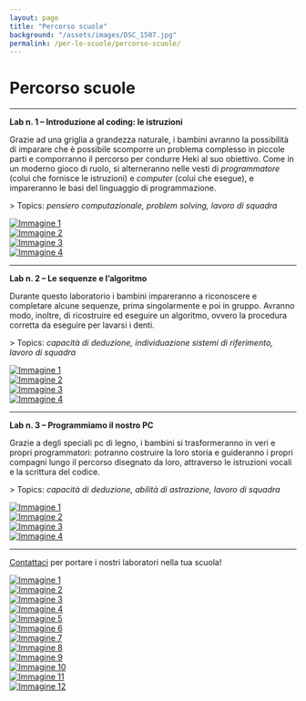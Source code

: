 ```yaml
---
layout: page
title: "Percorso scuole"
background: "/assets/images/DSC_1507.jpg"
permalink: /per-le-scuole/percorso-scuole/
---
```


# Percorso scuole

<hr class="green-divider">

**Lab n. 1 – Introduzione al coding: le istruzioni**

Grazie ad una griglia a grandezza naturale, i bambini avranno la possibilità di imparare che è possibile scomporre un problema complesso in piccole parti e comporranno il percorso per condurre Heki al suo obiettivo. Come in un moderno gioco di ruolo, si alterneranno nelle vesti di _programmatore_ (colui che fornisce le istruzioni) e _computer_ (colui che esegue), e impareranno le basi del linguaggio di programmazione.

<span class="text-main-color">></span> Topics: _pensiero computazionale, problem solving, lavoro di squadra_

<div class="image-grid-small">
    <div class="image-item-small">
        <a href="/assets/images/slideshow/percorso_scuole/IMG_6929.jpeg" data-lightbox="gallery" data-title="Immagine 1">
            <img src="/assets/images/slideshow/percorso_scuole/IMG_6929.jpeg" alt="Immagine 1">
        </a>
    </div>
    <div class="image-item-small">
        <a href="/assets/images/slideshow/percorso_scuole/IMG_6936.jpeg" data-lightbox="gallery" data-title="Immagine 2">
            <img src="/assets/images/slideshow/percorso_scuole/IMG_6936.jpeg" alt="Immagine 2">
        </a>
    </div>
    <div class="image-item-small">
        <a href="/assets/images/slideshow/percorso_scuole/IMG_6934.jpeg" data-lightbox="gallery" data-title="Immagine 3">
            <img src="/assets/images/slideshow/percorso_scuole/IMG_6934.jpeg" alt="Immagine 3">
        </a>
    </div>
    <div class="image-item-small">
        <a href="/assets/images/slideshow/percorso_scuole/IMG_6939.jpeg" data-lightbox="gallery" data-title="Immagine 4">
            <img src="/assets/images/slideshow/percorso_scuole/IMG_6939.jpeg" alt="Immagine 4">
        </a>
    </div>
</div>

<hr class="green-divider">

**Lab n. 2 – Le sequenze e l’algoritmo**

Durante questo laboratorio i bambini impareranno a riconoscere e completare alcune sequenze, prima singolarmente e poi in gruppo. Avranno modo, inoltre, di ricostruire ed eseguire un algoritmo, ovvero la procedura corretta da eseguire per lavarsi i denti.

<span class="text-main-color">></span> Topics: _capacità di deduzione, individuazione sistemi di riferimento, lavoro di squadra_

<div class="image-grid-small">
    <div class="image-item-small">
        <a href="/assets/images/slideshow/percorso_scuole/IMG_7082-1.jpeg" data-lightbox="gallery" data-title="Immagine 1">
            <img src="/assets/images/slideshow/percorso_scuole/IMG_7082-1.jpeg" alt="Immagine 1">
        </a>
    </div>
    <div class="image-item-small">
        <a href="/assets/images/slideshow/percorso_scuole/IMG_7126.jpeg" data-lightbox="gallery" data-title="Immagine 2">
            <img src="/assets/images/slideshow/percorso_scuole/IMG_7126.jpeg" alt="Immagine 2">
        </a>
    </div>
    <div class="image-item-small">
        <a href="/assets/images/slideshow/percorso_scuole/IMG_7090.jpeg" data-lightbox="gallery" data-title="Immagine 3">
            <img src="/assets/images/slideshow/percorso_scuole/IMG_7090.jpeg" alt="Immagine 3">
        </a>
    </div>
    <div class="image-item-small">
        <a href="/assets/images/slideshow/percorso_scuole/IMG_7101.jpeg" data-lightbox="gallery" data-title="Immagine 4">
            <img src="/assets/images/slideshow/percorso_scuole/IMG_7101.jpeg" alt="Immagine 4">
        </a>
    </div>
</div>

<hr class="green-divider">

**Lab n. 3 – Programmiamo il nostro PC**

Grazie a degli speciali pc di legno, i bambini si trasformeranno in veri e propri programmatori: potranno costruire la loro storia e guideranno i propri compagni lungo il percorso disegnato da loro, attraverso le istruzioni vocali e la scrittura del codice.

<span class="text-main-color">></span> Topics: _capacità di deduzione, abilità di astrazione, lavoro di squadra_

<div class="image-grid-small">
    <div class="image-item-small">
        <a href="/assets/images/slideshow/percorso_scuole/IMG_7205-rotated.jpeg" data-lightbox="gallery" data-title="Immagine 1">
            <img src="/assets/images/slideshow/percorso_scuole/IMG_7205-rotated.jpeg" alt="Immagine 1">
        </a>
    </div>
    <div class="image-item-small">
        <a href="/assets/images/slideshow/percorso_scuole/IMG_7221.jpeg" data-lightbox="gallery" data-title="Immagine 2">
            <img src="/assets/images/slideshow/percorso_scuole/IMG_7221.jpeg" alt="Immagine 2">
        </a>
    </div>
    <div class="image-item-small">
        <a href="/assets/images/slideshow/percorso_scuole/IMG_7215.jpeg" data-lightbox="gallery" data-title="Immagine 3">
            <img src="/assets/images/slideshow/percorso_scuole/IMG_7215.jpeg" alt="Immagine 3">
        </a>
    </div>
    <div class="image-item-small">
        <a href="/assets/images/slideshow/percorso_scuole/IMG_7213_rit.jpeg" data-lightbox="gallery" data-title="Immagine 4">
            <img src="/assets/images/slideshow/percorso_scuole/IMG_7213_rit.jpeg" alt="Immagine 4">
        </a>
    </div>
</div>

<hr class="green-divider">

<a href="{{ '/contatti/' | relative_url }}">Contattaci</a> per portare i nostri laboratori nella tua scuola!

<div class="image-grid">
    <div class="image-item">
        <a href="/assets/images/slideshow/DSC_1069.jpg" data-lightbox="gallery" data-title="Immagine 1">
            <img src="/assets/images/slideshow/DSC_1069.jpg" alt="Immagine 1">
        </a>
    </div>
    <div class="image-item">
        <a href="/assets/images/slideshow/6.jpg" data-lightbox="gallery" data-title="Immagine 2">
            <img src="/assets/images/slideshow/6.jpg" alt="Immagine 2">
        </a>
    </div>
     <div class="image-item">
        <a href="/assets/images/slideshow/5.jpg" data-lightbox="gallery" data-title="Immagine 3">
            <img src="/assets/images/slideshow/5.jpg" alt="Immagine 3">
        </a>
    </div>
    <div class="image-item">
        <a href="/assets/images/slideshow/4.png" data-lightbox="gallery" data-title="Immagine 4">
            <img src="/assets/images/slideshow/4.png" alt="Immagine 4">
        </a>
    </div>
    <div class="image-item">
        <a href="/assets/images/slideshow/3.jpg" data-lightbox="gallery" data-title="Immagine 5">
            <img src="/assets/images/slideshow/3.jpg" alt="Immagine 5">
        </a>
    </div>
    <div class="image-item">
        <a href="/assets/images/slideshow/2.jpg" data-lightbox="gallery" data-title="Immagine 6">
            <img src="/assets/images/slideshow/2.jpg" alt="Immagine 6">
        </a>
    </div>
    <div class="image-item">
        <a href="/assets/images/slideshow/1.jpg" data-lightbox="gallery" data-title="Immagine 7">
            <img src="/assets/images/slideshow/1.jpg" alt="Immagine 7">
        </a>
    </div>
    <div class="image-item">
        <a href="/assets/images/DSC_1507.jpg" data-lightbox="gallery" data-title="Immagine 8">
            <img src="/assets/images/DSC_1507.jpg" alt="Immagine 8">
        </a>
    </div>
    <div class="image-item">
        <a href="/assets/images/DSC_1176.jpg" data-lightbox="gallery" data-title="Immagine 9">
            <img src="/assets/images/DSC_1176.jpg" alt="Immagine 9">
        </a>
    </div>
    <div class="image-item">
        <a href="/assets/images/slideshow/DSC_1299.jpg" data-lightbox="gallery" data-title="Immagine 10">
            <img src="/assets/images/slideshow/DSC_1299.jpg" alt="Immagine 10">
        </a>
    </div>
    <div class="image-item">
        <a href="/assets/images/slideshow/DSC_1447.jpg" data-lightbox="gallery" data-title="Immagine 11">
            <img src="/assets/images/slideshow/DSC_1447.jpg" alt="Immagine 11">
        </a>
    </div>
    <div class="image-item">
        <a href="/assets/images/slideshow/DSC_1526.jpg" data-lightbox="gallery" data-title="Immagine 12">
            <img src="/assets/images/slideshow/DSC_1526.jpg" alt="Immagine 12">
        </a>
    </div>
</div>
